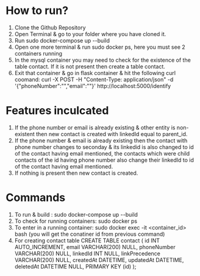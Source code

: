 # How to run?
1) Clone the Github Repository
2) Open Terminal & go to your folder where you have cloned it.
3) Run sudo docker-compose up --build
4) Open one more terminal & run sudo docker ps, here you must see 2 containers running
5) In the mysql container you may need to check for the existence of the table contact. If it is not present then create a table contact.
6) Exit that container & go in flask container & hit the following curl coomand:
     curl -X POST -H "Content-Type: application/json" -d '{"phoneNumber":"<enter a string>","email":"<enter a string>"}' http://localhost:5000/identify

# Features inculcated
1) If the phone number or email is already existing & other entity is non-existent then new contact is created with linkedId equal to parent_id.
2) If the phone number & email is already existing then the contact with phone number changes to seconday & its linkedid is also changed to id of the contact
   having email mentioned, the contacts which were child contacts of the id having phone number also change their linkedId to id of the contact having email mentioned. 
3) If nothing is present then new contact is created.

# Commands
1) To run & build : sudo docker-compose up --build
2) To check for running containers: sudo docker ps
3) To enter in a running container: sudo docker exec -it <container_id> bash (you will get the conatiner id from previous command)
4) For creating contact table 
CREATE TABLE contact (
  id INT AUTO_INCREMENT,
  email VARCHAR(200) NULL,
  phoneNumber VARCHAR(200) NULL,
  linkedId INT NULL,
  linkPrecedence VARCHAR(200) NULL,
  createdAt DATETIME,
  updatedAt DATETIME,
  deletedAt DATETIME NULL,
  PRIMARY KEY (id)
);
